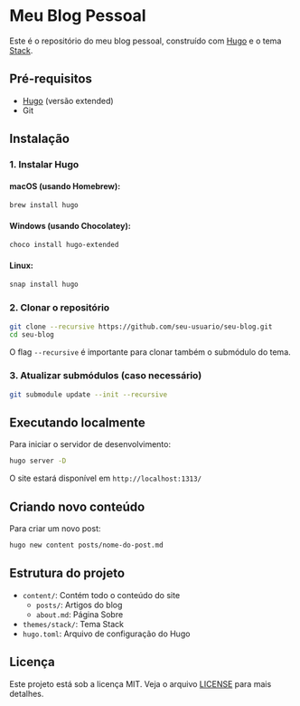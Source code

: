 # Meu Blog Pessoal

Este é o repositório do meu blog pessoal, construído com [Hugo](https://gohugo.io/) e o tema [Stack](https://github.com/CaiJimmy/hugo-theme-stack/).

## Pré-requisitos

- [Hugo](https://gohugo.io/) (versão extended)
- Git

## Instalação

### 1. Instalar Hugo

#### macOS (usando Homebrew):
```bash
brew install hugo
```

#### Windows (usando Chocolatey):
```bash
choco install hugo-extended
```

#### Linux:
```bash
snap install hugo
```

### 2. Clonar o repositório
```bash
git clone --recursive https://github.com/seu-usuario/seu-blog.git
cd seu-blog
```

O flag `--recursive` é importante para clonar também o submódulo do tema.

### 3. Atualizar submódulos (caso necessário)
```bash
git submodule update --init --recursive
```

## Executando localmente

Para iniciar o servidor de desenvolvimento:

```bash
hugo server -D
```

O site estará disponível em `http://localhost:1313/`

## Criando novo conteúdo

Para criar um novo post:

```bash
hugo new content posts/nome-do-post.md
```

## Estrutura do projeto

- `content/`: Contém todo o conteúdo do site
  - `posts/`: Artigos do blog
  - `about.md`: Página Sobre
- `themes/stack/`: Tema Stack
- `hugo.toml`: Arquivo de configuração do Hugo

## Licença

Este projeto está sob a licença MIT. Veja o arquivo [LICENSE](LICENSE) para mais detalhes. 